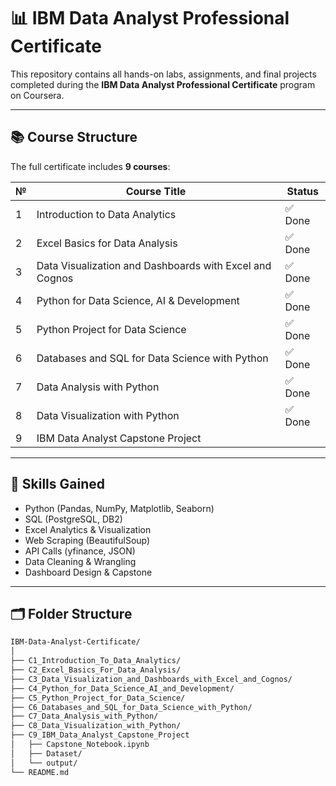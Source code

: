# 📊 IBM Data Analyst Professional Certificate

This repository contains all hands-on labs, assignments, and final projects completed during the **IBM Data Analyst Professional Certificate** program on Coursera.

---

## 📚 Course Structure

The full certificate includes **9 courses**:

| № | Course Title                                            | Status     |
|---|----------------------------------------------------------|------------|
| 1 | Introduction to Data Analytics                           | ✅ Done     |
| 2 | Excel Basics for Data Analysis                           | ✅ Done     |
| 3 | Data Visualization and Dashboards with Excel and Cognos  | ✅ Done     |
| 4 | Python for Data Science, AI & Development                | ✅ Done     |
| 5 | Python Project for Data Science                          | ✅ Done     |
| 6 | Databases and SQL for Data Science with Python           | ✅ Done     |
| 7 | Data Analysis with Python                                | ✅ Done     |
| 8 | Data Visualization with Python                           | ✅ Done     |
| 9 | IBM Data Analyst Capstone Project                        |      |

---

## 🧠 Skills Gained

- Python (Pandas, NumPy, Matplotlib, Seaborn)
- SQL (PostgreSQL, DB2)
- Excel Analytics & Visualization
- Web Scraping (BeautifulSoup)
- API Calls (yfinance, JSON)
- Data Cleaning & Wrangling
- Dashboard Design & Capstone

---

## 🗂️ Folder Structure

```bash
IBM-Data-Analyst-Certificate/
│
├── C1_Introduction_To_Data_Analytics/
├── C2_Excel_Basics_For_Data_Analysis/
├── C3_Data_Visualization_and_Dashboards_with_Excel_and_Cognos/
├── C4_Python_for_Data_Science_AI_and_Development/
├── C5_Python_Project_for_Data_Science/
├── C6_Databases_and_SQL_for_Data_Science_with_Python/
├── C7_Data_Analysis_with_Python/
├── C8_Data_Visualization_with_Python/
├── C9_IBM_Data_Analyst_Capstone_Project
│   ├── Capstone_Notebook.ipynb
│   ├── Dataset/
│   └── output/
└── README.md
